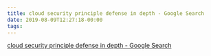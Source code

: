 ```yaml
---
title: cloud security principle defense in depth - Google Search
date: 2019-08-09T12:27:18-00:00
tags:
---
```


[cloud security principle defense in depth - Google Search](https://www.google.com/search?q=cloud+security+principle+defense+in+depth&oq=cloud+security+principle+defense+in+depth&aqs=chrome..69i57j33.15341j1j7&sourceid=chrome&ie=UTF-8)

